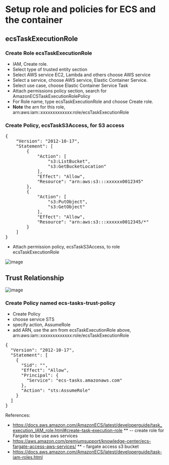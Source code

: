 # Setup role and policies for ECS and the container

##  ecsTaskExecutionRole

### Create Role ecsTaskExecutionRole
- IAM, Create role.
- Select type of trusted entity section
- Select AWS service EC2, Lambda and others choose AWS service
- Select a service,  choose AWS service, Elastic Container Service.
- Select use case, choose Elastic Container Service Task
- Attach permissions policy section, search for AmazonECSTaskExecutionRolePolicy
- For Role name, type ecsTaskExecutionRole and choose Create role.
- **Note** the arn for this role, arn:aws:iam::xxxxxxxxxxxxx:role/ecsTaskExecutionRole

### Create Policy, ecsTaskS3Access, for S3 access
<pre>
{
    "Version": "2012-10-17",
    "Statement": [
        {
            "Action": [
                "s3:ListBucket",
                "s3:GetBucketLocation"
            ],
            "Effect": "Allow",
            "Resource": "arn:aws:s3:::xxxxxx0012345"
        },
        {
            "Action": [
                "s3:PutObject",
                "s3:GetObject"
            ],
            "Effect": "Allow",
            "Resource": "arn:aws:s3:::xxxxxx0012345/*"
        }
    ]
}
</pre> 

- Attach permission policy, ecsTaskS3Access, to role ecsTaskExecutionRole


![image](https://user-images.githubusercontent.com/52529498/126923912-6dd14fcf-2864-40c5-9dbc-b0ffd0d3a2c7.png)

## Trust Relationship
![image](https://user-images.githubusercontent.com/52529498/126924305-3085a6b7-9389-4a6c-9c60-6aff0618f73d.png)

### Create Policy named ecs-tasks-trust-policy
- Create Policy
- choose service STS
 - specify action, AssumeRole
 - add ARN, use the arn from ecsTaskExecutionRole above, arn:aws:iam::xxxxxxxxxxxxx:role/ecsTaskExecutionRole

<pre>
{
  "Version": "2012-10-17",
  "Statement": [
    {
      "Sid": "",
      "Effect": "Allow",
      "Principal": {
        "Service": "ecs-tasks.amazonaws.com"
      },
      "Action": "sts:AssumeRole"
    }
  ]
}
</pre>

References:
- https://docs.aws.amazon.com/AmazonECS/latest/developerguide/task_execution_IAM_role.html#create-task-execution-role  ** -- create role for Fargate to be use aws services
- https://aws.amazon.com/premiumsupport/knowledge-center/ecs-fargate-access-aws-services/ ** - fargate access s3 bucket
- https://docs.aws.amazon.com/AmazonECS/latest/developerguide/task-iam-roles.html
